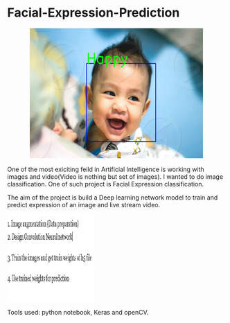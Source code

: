 # Facial-Expression-Prediction
<p align="center">
<img src = "output/image2.jpg" width = 400 height=300>
</p>


      
   
   One of the most exiciting feild in Artificial Intelligence is working with images and video(Video is nothing but set of images). I wanted to do image classification. One of such project is Facial Expression classification.
   
The aim of the project is build a Deep learning network model to train and predict expression of an image and live stream video.
<p align="left">
<img src = "output/Capture.jpg" width = 200 height=200>
</p> 


Tools used: 
       python notebook, Keras and openCV.
       

       
        
       
           

      
